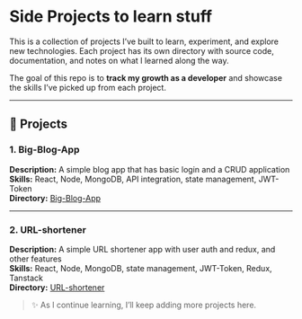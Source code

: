 # Side Projects to learn stuff

This is a collection of projects I’ve built to learn, experiment, and explore new technologies. Each project has its own directory with source code, documentation, and notes on what I learned along the way.  

The goal of this repo is to **track my growth as a developer** and showcase the skills I’ve picked up from each project.  

---

## 📂 Projects

### 1. Big-Blog-App
**Description:** A simple blog app that has basic login and a CRUD application  
**Skills:** React, Node, MongoDB, API integration, state management, JWT-Token  
**Directory:** [Big-Blog-App](https://github.com/sntsh-chouhan/Side-Projects/tree/main/Big-Blog-App)

---

### 2. URL-shortener
**Description:** A simple URL shortener app with user auth and redux, and other features  
**Skills:** React, Node, MongoDB, state management, JWT-Token, Redux, Tanstack  
**Directory:** [URL-shortener](https://github.com/sntsh-chouhan/Side-Projects/tree/main/URL-Shortener)




> ✨ As I continue learning, I’ll keep adding more projects here.
